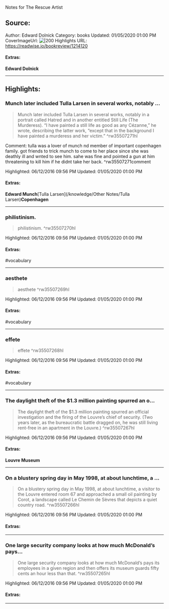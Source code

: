 Notes for The Rescue Artist

## Source:
Author: Edward Dolnick
Category: books
Updated: 01/05/2020 01:00 PM
CoverImageUrl: 
![|200](https://images-na.ssl-images-amazon.com/images/I/51MYxll1%2BFL._SL200_.jpg)
Highlights URL: https://readwise.io/bookreview/1214120


#### Extras:
**Edward Dolnick**



 
-----
 ## Highlights:

### Munch later included Tulla Larsen in several works, notably ...
>Munch later included Tulla Larsen in several works, notably in a portrait called Hatred and in another entitled Still Life (The Murderess). “I have painted a still life as good as any Cézanne,” he wrote, describing the latter work, “except that in the background I have painted a murderess and her victim.” ^rw35507271hl

Comment: tulla was a lover of munch nd member of important copenhagen family. got friends to trick munch to come to her place since she was deathly ill and wnted to see him. sahe was fine and pointed a gun at him threatening to kill him if he didnt take her back. ^rw35507271comment

Highlighted: 06/12/2016 09:56 PM
Updated: 01/05/2020 01:00 PM


#### Extras:
**Edward Munch**[Tulla Larsen](/knowledge/Other Notes/Tulla Larsen)**Copenhagen**




------

### philistinism.
>philistinism. ^rw35507270hl


Highlighted: 06/12/2016 09:56 PM
Updated: 01/05/2020 01:00 PM


#### Extras:
#vocabulary




------

### aesthete
>aesthete ^rw35507269hl


Highlighted: 06/12/2016 09:56 PM
Updated: 01/05/2020 01:00 PM


#### Extras:
#vocabulary 




------

### effete
>effete ^rw35507268hl


Highlighted: 06/12/2016 09:56 PM
Updated: 01/05/2020 01:00 PM


#### Extras:
#vocabulary 




------

### The daylight theft of the $1.3 million painting spurred an o...
>The daylight theft of the $1.3 million painting spurred an official investigation and the firing of the Louvre’s chief of security. (Two years later, as the bureaucratic battle dragged on, he was still living rent-free in an apartment in the Louvre.) ^rw35507267hl


Highlighted: 06/12/2016 09:56 PM
Updated: 01/05/2020 01:00 PM


#### Extras:
**Louvre Museum**




------

### On a blustery spring day in May 1998, at about lunchtime, a ...
>On a blustery spring day in May 1998, at about lunchtime, a visitor to the Louvre entered room 67 and approached a small oil painting by Corot, a landscape called Le Chemin de Sèvres that depicts a quiet country road. ^rw35507266hl


Highlighted: 06/12/2016 09:56 PM
Updated: 01/05/2020 01:00 PM


#### Extras:





------

### One large security company looks at how much McDonald’s pays...
>One large security company looks at how much McDonald’s pays its employees in a given region and then offers its museum guards fifty cents an hour less than that. ^rw35507265hl


Highlighted: 06/12/2016 09:56 PM
Updated: 01/05/2020 01:00 PM


#### Extras:





------

